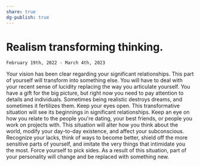 ```yaml
---
share: true
dg-publish: true
---
```

# Realism transforming thinking.

`February 19th, 2022 - March 4th, 2023`

Your vision has been clear regarding your significant relationships. This part of yourself will transform into something else. You will have to deal with your recent sense of lucidity replacing the way you articulate yourself. You have a gift for the big picture, but right now you need to pay attention to details and individuals. Sometimes being realistic destroys dreams, and sometimes it fertilizes them. Keep your eyes open. This transformative situation will see its beginnings in significant relationships. Keep an eye on how you relate to the people you're dating, your best friends, or people you work on projects with. This situation will alter how you think about the world, modify your day-to-day existence, and affect your subconscious. Recognize your lacks, think of ways to become better, shield off the more sensitive parts of yourself, and imitate the very things that intimidate you the most. Force yourself to pick sides. As a result of this situation, part of your personality will change and be replaced with something new.